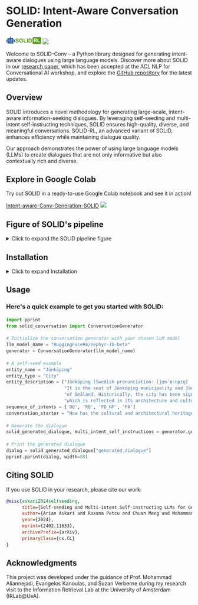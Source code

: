 # SOLID: Intent-Aware Conversation Generation 
[<img src= "./figures/solid_logo.png" width=95px />](https://arian-askari.github.io/SOLID/) [<img src= "https://img.shields.io/badge/Language-English-brightgreen"  />](https://arian-askari.github.io/SOLID/)


Welcome to SOLID-Conv – a Python library designed for generating intent-aware dialogues using large language models. Discover more about SOLID in our [research paper](https://arxiv.org/abs/2402.11633), which has been accepted at the ACL NLP for Conversational AI workshop, and explore the [GitHub repository](https://github.com/arian-askari/solid) for the latest updates.

## Overview

SOLID introduces a novel methodology for generating large-scale, intent-aware information-seeking dialogues. By leveraging self-seeding and multi-intent self-instructing techniques, SOLID ensures high-quality, diverse, and meaningful conversations. SOLID-RL, an advanced variant of SOLID, enhances efficiency while maintaining dialogue quality.

Our approach demonstrates the power of using large language models (LLMs) to create dialogues that are not only informative but also contextually rich and diverse.

## Explore in Google Colab

Try out SOLID in a ready-to-use Google Colab notebook and see it in action! 


[Intent-aware-Conv-Generation-SOLID](https://colab.research.google.com/drive/1Roohw7CVrsSLyvYNedPEowjHOwSYPRTt?usp=sharing) [![](https://colab.research.google.com/assets/colab-badge.svg)](https://colab.research.google.com/drive/1Roohw7CVrsSLyvYNedPEowjHOwSYPRTt?usp=sharing)

## Figure of SOLID's pipeline
<details>
<summary>Click to expand the SOLID pipeline figure</summary>



<img src="./figures/SOLID_pipeline.svg" alt="SOLID Pipeline" width="800">

</details>


## Installation
<details>
<summary>Click to expand Installation</summary>

### To get started with SOLID, follow these steps:

### Download the latest version:

``````bash
wget https://github.com/arian-askari/SOLID_CONV/archive/refs/heads/main.zip
``````

### Unzip the downloaded file:
``````bash
unzip main.zip
``````

### Move the files to the current directory:

``````bash
mv ./SOLID_CONV-main/* ./
``````

### Install the package:

``````bash
pip install ./
``````

</details>



## Usage

### Here's a quick example to get you started with SOLID:

``````python
import pprint
from solid_conversation import ConversationGenerator

# Initialize the conversation generator with your chosen LLM model
llm_model_name = "HuggingFaceH4/zephyr-7b-beta"
generator = ConversationGenerator(llm_model_name)

# A self-seed example
entity_name = "Jönköping"
entity_type = "City"
entity_description = ("Jönköping (Swedish pronunciation: [jœnˈøːnpɪŋ] (listen)) is a city in southern Sweden, situated by the western shore of Lake Vättern. "
                      "It is the seat of Jönköping municipality and Jämtland County, and has a population of 114,418 (2019). Jönköping is part of the Swedish province "
                      "of Småland. Historically, the city has been significant due to its location at the transition between the provinces of Västergötland and Småland, "
                      "which is reflected in its architecture and cultural heritage.")
sequence_of_intents = ['OQ', 'RQ', 'FD_NF', 'PA']
conversation_starter = "How has the cultural and architectural heritage of both Västergötland and Småland influenced the development of Jönköping as a unique city?"

# Generate the dialogue
solid_generated_dialogue, multi_intent_self_instructions = generator.generate_dialogue(entity_name, entity_type, entity_description, sequence_of_intents, conversation_starter)

# Print the generated dialogue
dialog = solid_generated_dialogue["generated_dialogue"]
pprint.pprint(dialog, width=80)
``````



## Citing SOLID

If you use SOLID in your research, please cite our work:

```bibtex
@misc{askari2024selfseeding,
      title={Self-seeding and Multi-intent Self-instructing LLMs for Generating Intent-aware Information-Seeking dialogs}, 
      author={Arian Askari and Roxana Petcu and Chuan Meng and Mohammad Aliannejadi and Amin Abolghasemi and Evangelos Kanoulas and Suzan Verberne},
      year={2024},
      eprint={2402.11633},
      archivePrefix={arXiv},
      primaryClass={cs.CL}
}
```

## Acknowledgments

This project was developed under the guidance of Prof. Mohammad Aliannejadi, Evangelos Kanoulas, and Suzan Verberne during my research visit to the Information Retrieval Lab at the University of Amsterdam (IRLab@UvA).



